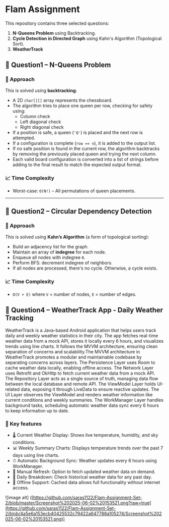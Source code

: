 # Flam Assignment

This repository contains three selected questions:

1. **N-Queens Problem** using Backtracking.
2. **Cycle Detection in Directed Graph** using Kahn's Algorithm (Topological Sort).
3. **WeatherTrack**

## 📘 Question1 – N-Queens Problem

### 🧠 Approach

This is solved using **backtracking**:

- A 2D `char[][]` array represents the chessboard.
- The algorithm tries to place one queen per row, checking for safety using:
  - Column check
  - Left diagonal check
  - Right diagonal check
- If a position is safe, a queen (`'Q'`) is placed and the next row is attempted.
- If a configuration is complete (`row == n`), it is added to the output list.
- If no safe position is found in the current row, the algorithm backtracks by removing the previously placed queen and trying the next column.
- Each valid board configuration is converted into a list of strings before adding to the final result to match the expected output format.


### 📈 Time Complexity

- Worst-case: `O(N!)` – All permutations of queen placements.

---

## 📗 Question2 – Circular Dependency Detection

### 🧠 Approach

This is solved using **Kahn’s Algorithm** (a form of topological sorting):

- Build an adjacency list for the graph.
- Maintain an array of **indegree** for each node.
- Enqueue all nodes with indegree `0`.
- Perform BFS: decrement indegree of neighbors.
- If all nodes are processed, there's no cycle. Otherwise, a cycle exists.

### 📈 Time Complexity

- `O(V + E)` where `V` = number of nodes, `E` = number of edges.

## 📗 Question4 – WeatherTrack App - Daily Weather Tracking

WeatherTrack is a Java-based Android application that helps users track daily and weekly weather statistics in their city. The app fetches real-time weather data from a mock API, stores it locally every 6 hours, and visualizes trends using line charts. It follows the MVVM architecture, ensuring clean separation of concerns and scalability.The MVVM architecture in WeatherTrack promotes a modular and maintainable codebase by separating concerns across layers. The Persistence Layer uses Room to cache weather data locally, enabling offline access. The Network Layer uses Retrofit and OkHttp to fetch current weather data from a mock API. The Repository Layer acts as a single source of truth, managing data flow between the local database and remote API. The ViewModel Layer holds UI-related data, exposing it through LiveData to ensure reactive updates. The UI Layer observes the ViewModel and renders weather information like current conditions and weekly summaries. The WorkManager Layer handles background tasks, scheduling automatic weather data sync every 6 hours to keep information up to date.

### 📌 Key features
- 🌡 Current Weather Display: Shows live temperature, humidity, and sky conditions.
- 📊 Weekly Summary Charts: Displays temperature trends over the past 7 days using line charts.
- ⏱ Automatic Background Sync: Weather updates every 6 hours using WorkManager.
- 🔁 Manual Refresh: Option to fetch updated weather data on demand.
- 📆 Daily Breakdown: Check historical weather data for any past day.
- 📶 Offline Support: Cached data allows full functionality without internet access.

![image alt] ([https://github.com/saras1122/Flam-Assignment-Set-2/blob/master/Screenshot%202025-06-02%20153521.png?raw=true](https://github.com/saras1122/Flam-Assignment-Set-2/blob/4a5e6a153ecb40425532c79422a647788a105274/Screenshot%202025-06-02%20153521.png))



